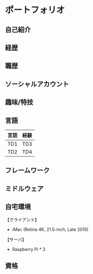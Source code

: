 # ポートフォリオ

## 自己紹介

## 経歴

## 職歴

## ソーシャルアカウント

## 趣味/特技

## 言語

| 言語 | 経験 |
----|---- 
| TD1 | TD3 |
| TD2 | TD4 |

## フレームワーク

## ミドルウェア

## 自宅環境
【クライアント】
* iMac (Retina 4K, 21.5-inch, Late 2015)
 
【サーバ】
* Raspberry Pi * 3


## 資格
